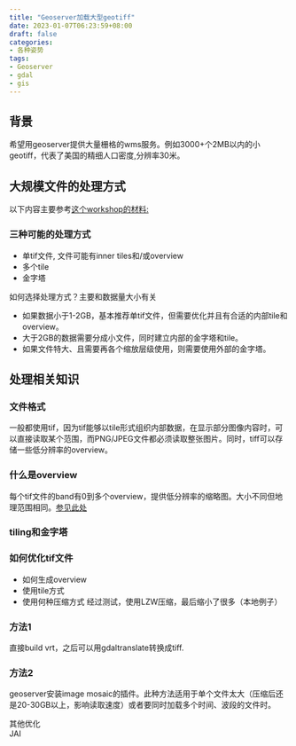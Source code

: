 ```yaml
---
title: "Geoserver加载大型geotiff"
date: 2023-01-07T06:23:59+08:00
draft: false
categories:
- 各种姿势
tags:
- Geoserver
- gdal
- gis
---
```

## 背景
希望用geoserver提供大量栅格的wms服务。例如3000+个2MB以内的小geotiff，代表了美国的精细人口密度,分辨率30米。
## 大规模文件的处理方式
以下内容主要参考[这个workshop的材料:](https://github.com/planetfederal/workshops/blob/master/workshops/data_configs/sphinx/source/raster.rst)  
### 三种可能的处理方式
- 单tif文件, 文件可能有inner tiles和/或overview
- 多个tile
- 金字塔

如何选择处理方式？主要和数据量大小有关
- 如果数据小于1-2GB，基本推荐单tif文件，但需要优化并且有合适的内部tile和overview。
- 大于2GB的数据需要分成小文件，同时建立内部的金字塔和tile。
- 如果文件特大、且需要再各个缩放层级使用，则需要使用外部的金字塔。

## 处理相关知识
### 文件格式
一般都使用tif，因为tif能够以tile形式组织内部数据，在显示部分图像内容时，可以直接读取某个范围，而PNG/JPEG文件都必须读取整张图片。同时，tiff可以存储一些低分辨率的overview。
### 什么是overview
每个tif文件的band有0到多个overview，提供低分辨率的缩略图。大小不同但地理范围相同。[参见此处](https://gdal.org/user/raster_data_model.html#overviews)
### tiling和金字塔

### 如何优化tif文件
- 如何生成overview
- 使用tile方式
- 使用何种压缩方式
经过测试，使用LZW压缩，最后缩小了很多（本地例子）
### 方法1 
直接build vrt，之后可以用gdaltranslate转换成tiff.
### 方法2
geoserver安装image mosaic的插件。此种方法适用于单个文件太大（压缩后还是20-30GB以上，影响读取速度）或者要同时加载多个时间、波段的文件时。

其他优化  
JAI
